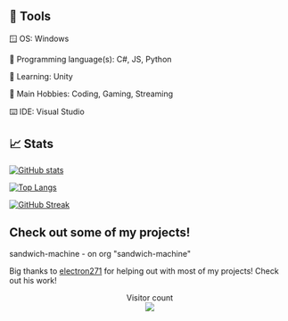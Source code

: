 ## 🔧 Tools

🪟 OS: Windows

💾 Programming language(s): C#, JS, Python

📖 Learning: Unity

🔧 Main Hobbies: Coding, Gaming, Streaming

⌨️ IDE: Visual Studio

## 📈 Stats

[![GitHub stats](https://github-readme-stats.vercel.app/api?username=SoupDevHub&show_icons=true&theme=synthwave&include_all_commits=true)](https://github.com/SoupDevHub/SoupDevHub)

[![Top Langs](https://github-readme-stats.vercel.app/api/top-langs/?username=SoupDevHub&theme=synthwave&langs_count=10&exclude_repo=TerminalInATerminal&layout=compact)](https://github.com/SoupDevHub/SoupDevHub)

[![GitHub Streak](http://github-readme-streak-stats.herokuapp.com?user=SoupDevHub&theme=synthwave)](https://git.io/streak-stats)

## Check out some of my projects!

sandwich-machine -  on org "sandwich-machine"

Big thanks to [electron271](https://github.com/electron271) for helping out with most of my projects! Check out his work!

<p align="center"> 
  Visitor count<br>
  <img src="https://profile-counter.glitch.me/SoupDevHub/count.svg" />
</p>


